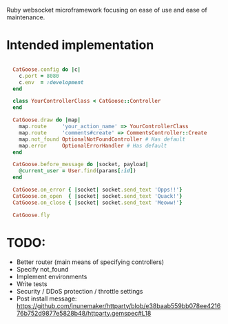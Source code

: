 Ruby websocket microframework focusing on ease of use and ease of maintenance.

# Intended implementation

```ruby

  CatGoose.config do |c|
    c.port = 8080
    c.env  = :development
  end

  class YourControllerClass < CatGoose::Controller
  end

  CatGoose.draw do |map|
    map.route     'your_action_name' => YourControllerClass
    map.route     'comments#create' => CommentsController::Create
    map.not_found OptionalNotFoundController # Has default
    map.error     OptionalErrorHandler # Has default
  end

  CatGoose.before_message do |socket, payload|
    @current_user = User.find(params[:id])
  end

  CatGoose.on_error { |socket| socket.send_text 'Opps!!'}
  CatGoose.on_open  { |socket| socket.send_text 'Quack!'}
  CatGoose.on_close { |socket| socket.send_text 'Meoww!'}

  CatGoose.fly
```

# TODO:

 * Better router (main means of specifying controllers)
 * Specify not_found
 * Implement environments
 * Write tests
 * Security / DDoS protection / throttle settings
 * Post install message: https://github.com/jnunemaker/httparty/blob/e38baab559bb078ee421676b752d9877e5828b48/httparty.gemspec#L18
